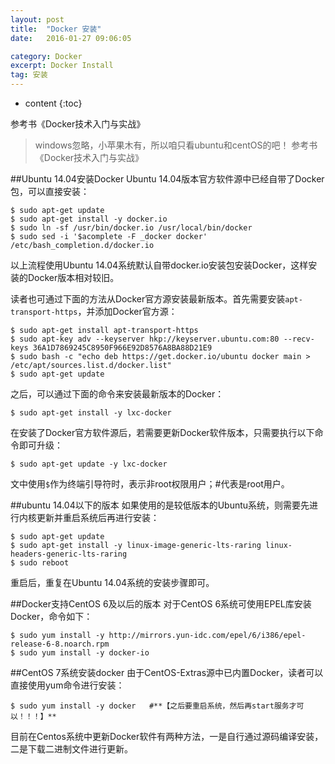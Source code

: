 ```yaml
---
layout: post
title:  "Docker 安装"
date:   2016-01-27 09:06:05

category: Docker
excerpt: Docker Install 
tag: 安装
---
```


* content
{:toc}

参考书《Docker技术入门与实战》





>windows忽略，小苹果木有，所以咱只看ubuntu和centOS的吧！
参考书《Docker技术入门与实战》

##Ubuntu 14.04安装Docker
Ubuntu 14.04版本官方软件源中已经自带了Docker包，可以直接安装：
	
	$ sudo apt-get update
	$ sudo apt-get install -y docker.io
	$ sudo ln -sf /usr/bin/docker.io /usr/local/bin/docker
	$ sudo sed -i '$acomplete -F _docker docker' /etc/bash_completion.d/docker.io

以上流程使用Ubuntu 14.04系统默认自带docker.io安装包安装Docker，这样安装的Docker版本相对较旧。

读者也可通过下面的方法从Docker官方源安装最新版本。首先需要安装`apt-transport-https`，并添加Docker官方源：

	$ sudo apt-get install apt-transport-https
	$ sudo apt-key adv --keyserver hkp://keyserver.ubuntu.com:80 --recv-keys 36A1D7869245C8950F966E92D8576A8BA88D21E9
	$ sudo bash -c "echo deb https://get.docker.io/ubuntu docker main > /etc/apt/sources.list.d/docker.list"
	$ sudo apt-get update

之后，可以通过下面的命令来安装最新版本的Docker：

	$ sudo apt-get install -y lxc-docker

在安装了Docker官方软件源后，若需要更新Docker软件版本，只需要执行以下命令即可升级：

	$ sudo apt-get update -y lxc-docker

文中使用`$`作为终端引导符时，表示非root权限用户；#代表是root用户。

##ubuntu 14.04以下的版本
如果使用的是较低版本的Ubuntu系统，则需要先进行内核更新并重启系统后再进行安装：

	$ sudo apt-get update
	$ sudo apt-get install -y linux-image-generic-lts-raring linux-headers-generic-lts-raring
	$ sudo reboot

重启后，重复在Ubuntu 14.04系统的安装步骤即可。

##Docker支持CentOS 6及以后的版本
对于CentOS 6系统可使用EPEL库安装Docker，命令如下：


	$ sudo yum install -y http://mirrors.yun-idc.com/epel/6/i386/epel-release-6-8.noarch.rpm
	$ sudo yum install -y docker-io

##CentOS 7系统安装docker
由于CentOS-Extras源中已内置Docker，读者可以直接使用yum命令进行安装：

	$ sudo yum install -y docker   #**【之后要重启系统，然后再start服务才可以！！！】**

目前在Centos系统中更新Docker软件有两种方法，一是自行通过源码编译安装，二是下载二进制文件进行更新。

